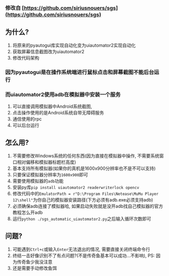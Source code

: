 ### 修改自 [https://github.com/siriusnouers/sgs](https://github.com/siriusnouers/sgs)

## 为什么?
1. 将原来的pyautogui库实现自动化变为uiautomator2实现自动化
2. 获取屏幕信息截图改为uiautomator2
3. 修改代码架构

### 因为pyautogui是在操作系统端进行鼠标点击和屏幕截图不能后台运行

### 而uiautomator2使用adb在模拟器中安装一个服务
1. 可以直接调用模拟器中Android系统截图, 
2. 点击操作使用的是Android系统自带无障碍服务
3. 通信使用的rpc
4. 可以后台运行

## 怎么用?
1. 不需要修改Windows系统的任何东西(因为直接在模拟器中操作, 不需要系统窗口相对偏移和模拟器标题栏高度)
2. 基本支持所有模拟器(如果你的真机是1600x900分辨率也不是不可以支持)
3. 只要保证模拟器分辨率为`1600x900`即可
4. 需要使用模拟器的`adb`功能
5. 安装py库`pip install uiautomator2 readerwriterlock opencv`
6. 修改代码中的`EmulatorPath = r"D:\Program Files\Netease\MuMu Player 12\shell"`为你自己的模拟器安装路径(下方必须有adb.exe必须支持adb)
7. 必须确保adb连接了模拟器哈, 如果启动失败就是没开adb找自己模拟器的官方教程怎么开adb
8. 运行`python ./sgs_automatic_uiautomator2.py`之后输入循环次数即可

 ## 问题?
 1. 可能遇到`Ctrl+c`或输入`Enter`无法退出的情况, 需要直接关闭终端命令行
 2. 终结一击好像识别不了有点问题?(不是传奇鱼基本可以成功...不影响), PS: 因为传奇鱼少我没注意
 3. 还是需要手动修改鱼饵
